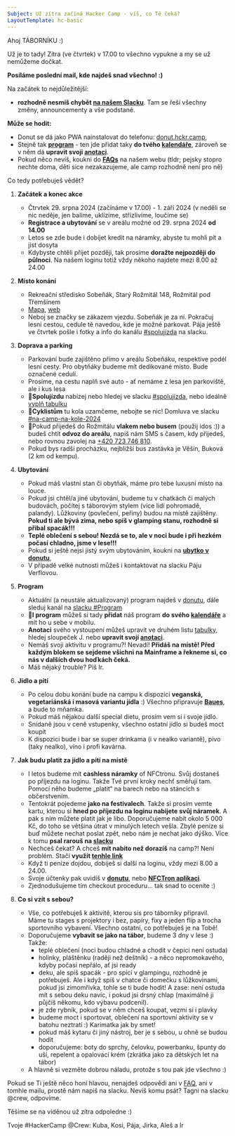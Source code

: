```yaml
---
Subject: Už zítra začíná Hacker Camp - víš, co Tě čeká?
LayoutTemplate: hc-basic
---
```


Ahoj TÁBORNÍKU :)

Už je to tady!
Zítra (ve čtvrtek) v 17.00 to všechno vypukne a my se už nemůžeme dočkat.

**Posíláme poslední mail, kde najdeš snad všechno! :)**

Na začátek to nejdůležitější:

- **rozhodně nesmíš chybět [na našem Slacku](https://hckr.camp/join/slack)**. Tam se řeší všechny změny, announcementy a vše podstané.

**Může se hodit:**

- Donut se dá jako PWA nainstalovat do telefonu: [donut.hckr.camp](https://donut.hckr.camp/),
- Stejně tak **[program](https://donut.hckr.camp/program)** - ten jde přidat taky **do tvého [kalendáře](https://donut.hckr.camp/program/kalendar)**, zároveň se v něm dá **upravit svoji [anotaci](https://donut.hckr.camp/program/2024)**.
- Pokud něco nevíš, koukni do **[FAQs](https://hckr.camp/faq/)** na našem webu (tldr; pejsky stopro nechte doma, děti sice nezakazujeme, ale camp rozhodně není pro ně)

Co tedy potřebuješ vědět?

1. **Začátek a konec akce**
   - Čtrvtek 29. srpna 2024 (začínáme v 17.00) - 1. září 2024 (v neděli se nic neděje, jen balíme, uklízíme, střízlivíme, loučíme se)
   - **Registrace a ubytování** se v areálu možné od 29. srpna 2024 **od 14.00**
   - Letos se zde bude i dobíjet kredit na náramky, abyste tu mohli pít a jíst dosyta
   - Kdybyste chtěli přijet později, tak prosíme **doražte nejpozději do půlnoci**. Na našem loginu totiž vždy někoho najdete mezi 8.00 až 24.00

2. **Místo konání**
   - Rekreační středisko Sobeňák, Starý Rožmitál 148, Rožmitál pod Třemšínem
   - [Mapa](https://www.google.com/maps/place/Rekrea%C4%8Dn%C3%AD+st%C5%99edisko+Sobe%C5%88%C3%A1k/@49.6252598,13.8409286,17z/data=!3m1!4b1!4m5!3m4!1s0x470b1b7805d9f741:0x2b6d835d7b4e13f1!8m2!3d49.6252598!4d13.8431173), [web](https://www.sobenak.cz/)
   - Neboj se značky se zákazem vjezdu. Sobeňák je za ní. Pokračuj lesní cestou, cedule tě navedou, kde je možné parkovat.
     Pája ještě ve čtvrtek pošle i fotky a info do kanálu [#spolujízda](https://hackercampworkspace.slack.com/archives/C0278R69JUQ) na slacku.

3. **Doprava a parking**
   - Parkování bude zajištěno přímo v areálu Sobeňáku, respektive podél lesní cesty. Pro obytňáky budeme mít dedikované místo. Bude označené cedulí.
   - Prosíme, na cestu naplň své auto - ať nemáme z lesa jen parkoviště, ale i kus lesa
   - 🚗**Spolujízdu** nabízej nebo hledej ve slacku [#spolujízda](https://hackercampworkspace.slack.com/archives/C0278R69JUQ), nebo ideálně [vyplň tabulku](https://donut.hckr.camp/spolujizda)
   - 🚴**Cyklistům** tu kola uzamčeme, nebojte se nic! Domluva ve slacku [#na-camp-na-kole-2024](https://hackercampworkspace.slack.com/archives/C07J2KN8WKB)
   - 🚌Pokud přijedeš do Rožmitálu **vlakem nebo busem** (použij idos :)) a budeš chtít **odvoz do areálu**, napiš nám SMS s časem, kdy přijedeš, nebo rovnou zavolej na [+420 723 746 810](tel:+420723746810).
   - Pokud bys radši procházku, nejbližší bus zastávka je Věšín, Buková (2 km od kempu).

4. **Ubytování**
   - Pokud máš vlastní stan či obytňák, máme pro tebe luxusní místo na louce.
   - Pokud jsi chtěl/a jiné ubytování, budeme tu v chatkách či malých budovách, počítej s táborovým stylem (více lidí pohromadě, palandy).
     Lůžkoviny (povlečení, peřiny) budou na místě zajištěny. **Pokud ti ale bývá zima, nebo spíš v glamping stanu, rozhodně si přibal spacák!!!**
   - **Teplé oblečení s sebou! Nezdá se to, ale v noci bude i při hezkém počasí chladno, jsme v lese!!!**
   - Pokud si ještě nejsi jistý svým ubytováním, koukni na **[ubytko v donutu](https://donut.hckr.camp/ubytovani)**,
   - V případě velké nutnosti můžeš i kontaktovat na slacku Páju Verflovou.

5. **Program**
   - Aktuální (a neustále aktualizovaný) program najdeš v [donutu](https://donut.hckr.camp/program), dále sleduj kanál na [slacku #Program](https://hackercampworkspace.slack.com/archives/C01URRT4Z8W)
   - 📱**I program** můžeš si tady **přidat** náš program **do svého [kalendáře](https://donut.hckr.camp/program/kalendar)** a mít ho u sebe v mobilu.
   - **Anotaci** svého vystoupení můžeš upravit ve druhém listu [tabulky](https://donut.hckr.camp/program/2024), hledej
     sloupeček J. nebo **upravit svojí [anotaci](https://donut.hckr.camp/program/2024)**.
   - Nemáš svoji aktivitu v programu?! Nevadí! **Přidáš na místě! Před každým blokem se sejdeme všichni na Mainframe
     a řekneme si, co nás v dalších dvou hoďkách čeká.**
   - Máš nějaký trouble? Piš Ir.

6. **Jídlo a pití**
   - Po celou dobu konání bude na campu k dispozici **veganská, vegetariánská i masová variantu jídla** :)
     Všechno připravuje **[Baues](https://hackercampworkspace.slack.com/archives/C01V4Q0AZ0U/p1723203609963919)**, a bude to mňamka.
   - Pokud máš nějakou další special dietu, prosím vem si i svoje jídlo.
   - Snídaně jsou v ceně vstupenky, všechno ostatní jídlo si budeš moct koupit
   - K dispozici bude i bar se super drinkama (i v nealko variantě), pivo (taky nealko), víno i profi kavárna.

7. **Jak budu platit za jídlo a pití na místě**
   - I letos budeme mít **cashless náramky** of NFCtronu. Svůj dostaneš po příjezdu na loginu. Takže Tvé první kroky nechť směřují tam.
     Pomocí něho budeme „platit“ na barech nebo na stáncích s občerstvením.
   - Tentokrát pojedeme **jako na festivalech**. Takže si prosím vemte kartu, kterou si **hned po příjezdu na loginu nabijete svůj náramek**.
     A pak s ním můžete platit jak je libo. Doporučujeme nabít okolo 5 000 Kč, do toho se většina útrat v minulých letech vešla.
     Zbylé peníze si buď můžete nechat poslat zpět, nebo nám je nechat jako dýško. Více k tomu **psal rarouš na [slacku](https://hackercampworkspace.slack.com/archives/C01V4Q0AZ0U/p1724734465589259)**
   - Nechceš čekat? A chceš **mít nabito než dorazíš** na camp?! Není problém. Stačí **využít [tenhle link](https://tickets.nfctron.com/event/hacker-camp-crew-zs-1654094414527/hacker-camp-2024)**
   - Když ti peníze dojdou, dobiješ si další na loginu, vždy mezi 8.00 a 24.00.
   - Svoje účtenky pak uvidíš v **[donutu](https://donut.hckr.camp/)**, nebo **[NFCTron aplikaci](https://www.nfctron.com/cs/#app)**.
   - Zjednodušujeme tím checkout proceduru… tak snad to oceníte :)

8. **Co si vzít s sebou?**
   - Vše, co potřebuješ k aktivitě, kterou sis pro táborníky připravil. Máme tu stages s projektory i bez, papíry, fixy
     a jeden flip a trocha sportovního vybavení. Všechno ostatní, co potřebuješ je na Tobě!
   - Doporučujeme **vybavit se jako na tábor**, budeme 3 dny v lese :) Takže:
     - teplé oblečení (noci budou chladné a chodit v čepici není ostuda)
     - holinky, pláštěnku (raději než deštník) - a něco nepromokavého, kdyby počasí nepřálo, ať jsi ready
     - deku, ale spíš spacák - pro spící v glampingu, rozhodně je potřebuješ. Ale i když spíš v chatce či domečku
       s lůžkovinami, pokud jsi zimomřivka, tohle se ti bude hodit! A zase: není ostuda mít s sebou deku navíc,
       i pokud jsi drsný chlap (maximálně ji půjčíš někomu, kdo výbavu podcenil).
     - je zde rybník, pokud se v něm chceš koupat, vezmi si i plavky
     - budeme moct i sportovat, oblečení na sportovní aktivity se v batohu neztratí :) Karimatka jak by smet!
     - pokud máš kytaru či jiný nástroj, ber je s sebou, u ohně se budou hodit
     - doporučujeme: boty do sprchy, čelovku, powerbanku, špunty do uší, repelent a opalovací krém (zkrátka jako za dětských let na tábor)
   - A hlavně si vezměte dobrou náladu, protože s tou pak jde všechno :)

Pokud se Ti ještě něco honí hlavou, nenajdeš odpovědi ani v [FAQ](https://hckr.camp/faq/), ani v tomhle mailu,
prostě nám napiš na slacku. Nevíš komu psát? Tagni na slacku @crew, odpovíme.

Těšíme se na viděnou už zítra odpoledne :)

Tvoje #HackerCamp @Crew: Kuba, Kosi, Pája, Jirka, Aleš a Ir
